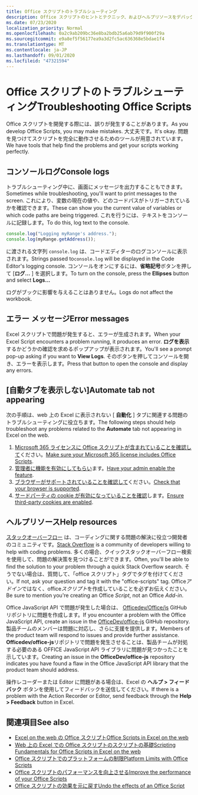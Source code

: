 ```yaml
---
title: Office スクリプトのトラブルシューティング
description: Office スクリプトのヒントとテクニック、およびヘルプリソースをデバッグします。
ms.date: 07/23/2020
localization_priority: Normal
ms.openlocfilehash: 0a2c9ab209bc36e8ba2bdb25a6ab79d9f900f29a
ms.sourcegitcommit: e9a8ef5f56177ea9a3d2fc5ac636368e5bdae1f4
ms.translationtype: MT
ms.contentlocale: ja-JP
ms.lasthandoff: 09/01/2020
ms.locfileid: "47321594"
---
```

# <a name="troubleshooting-office-scripts"></a><span data-ttu-id="51c20-103">Office スクリプトのトラブルシューティング</span><span class="sxs-lookup"><span data-stu-id="51c20-103">Troubleshooting Office Scripts</span></span>

<span data-ttu-id="51c20-104">Office スクリプトを開発する際には、誤りが発生することがあります。</span><span class="sxs-lookup"><span data-stu-id="51c20-104">As you develop Office Scripts, you may make mistakes.</span></span> <span data-ttu-id="51c20-105">大丈夫です。</span><span class="sxs-lookup"><span data-stu-id="51c20-105">It's okay.</span></span> <span data-ttu-id="51c20-106">問題を見つけてスクリプトを完全に動作させるためのツールが用意されています。</span><span class="sxs-lookup"><span data-stu-id="51c20-106">We have tools that help find the problems and get your scripts working perfectly.</span></span>

## <a name="console-logs"></a><span data-ttu-id="51c20-107">コンソールログ</span><span class="sxs-lookup"><span data-stu-id="51c20-107">Console logs</span></span>

<span data-ttu-id="51c20-108">トラブルシューティング中に、画面にメッセージを出力することもできます。</span><span class="sxs-lookup"><span data-stu-id="51c20-108">Sometimes while troubleshooting, you'll want to print messages to the screen.</span></span> <span data-ttu-id="51c20-109">これにより、変数の現在の値や、どのコードパスがトリガーされているかを確認できます。</span><span class="sxs-lookup"><span data-stu-id="51c20-109">These can show you the current value of variables or which code paths are being triggered.</span></span> <span data-ttu-id="51c20-110">これを行うには、テキストをコンソールに記録します。</span><span class="sxs-lookup"><span data-stu-id="51c20-110">To do this, log text to the console.</span></span>

```TypeScript
console.log("Logging myRange's address.");
console.log(myRange.getAddress());
```

<span data-ttu-id="51c20-111">に渡される文字列 `console.log` は、コードエディターのログコンソールに表示されます。</span><span class="sxs-lookup"><span data-stu-id="51c20-111">Strings passed to`console.log` will be displayed in the Code Editor's logging console.</span></span> <span data-ttu-id="51c20-112">コンソールをオンにするには、**省略記号**ボタンを押して [**ログ...** ] を選択します。</span><span class="sxs-lookup"><span data-stu-id="51c20-112">To turn on the console, press the **Ellipses** button and select **Logs...**</span></span>

<span data-ttu-id="51c20-113">ログがブックに影響を与えることはありません。</span><span class="sxs-lookup"><span data-stu-id="51c20-113">Logs do not affect the workbook.</span></span>

## <a name="error-messages"></a><span data-ttu-id="51c20-114">エラー メッセージ</span><span class="sxs-lookup"><span data-stu-id="51c20-114">Error messages</span></span>

<span data-ttu-id="51c20-115">Excel スクリプトで問題が発生すると、エラーが生成されます。</span><span class="sxs-lookup"><span data-stu-id="51c20-115">When your Excel Script encounters a problem running, it produces an error.</span></span> <span data-ttu-id="51c20-116">**ログを表示**するかどうかの確認を求めるポップアップが表示されます。</span><span class="sxs-lookup"><span data-stu-id="51c20-116">You'll see a prompt pop-up asking if you want to **View Logs**.</span></span> <span data-ttu-id="51c20-117">そのボタンを押してコンソールを開き、エラーを表示します。</span><span class="sxs-lookup"><span data-stu-id="51c20-117">Press that button to open the console and display any errors.</span></span>

## <a name="automate-tab-not-appearing"></a><span data-ttu-id="51c20-118">[自動タブを表示しない]</span><span class="sxs-lookup"><span data-stu-id="51c20-118">Automate tab not appearing</span></span>

<span data-ttu-id="51c20-119">次の手順は、web 上の Excel に表示されない [ **自動化** ] タブに関連する問題のトラブルシューティングに役立ちます。</span><span class="sxs-lookup"><span data-stu-id="51c20-119">The following steps should help troubleshoot any problems related to the **Automate** tab not appearing in Excel on the web.</span></span>

1. <span data-ttu-id="51c20-120">[Microsoft 365 ライセンスに Office スクリプトが含まれていることを確認して](../overview/excel.md#requirements)ください。</span><span class="sxs-lookup"><span data-stu-id="51c20-120">[Make sure your Microsoft 365 license includes Office Scripts](../overview/excel.md#requirements).</span></span>
1. <span data-ttu-id="51c20-121">[管理者に機能を有効にしてもらい](/microsoft-365/admin/manage/manage-office-scripts-settings)ます。</span><span class="sxs-lookup"><span data-stu-id="51c20-121">[Have your admin enable the feature](/microsoft-365/admin/manage/manage-office-scripts-settings).</span></span>
1. <span data-ttu-id="51c20-122">[ブラウザーがサポートされていることを確認して](platform-limits.md#browser-support)ください。</span><span class="sxs-lookup"><span data-stu-id="51c20-122">[Check that your browser is supported](platform-limits.md#browser-support).</span></span>
1. <span data-ttu-id="51c20-123">[サードパーティの cookie が有効になっていることを確認](platform-limits.md#third-party-cookies)します。</span><span class="sxs-lookup"><span data-stu-id="51c20-123">[Ensure third-party cookies are enabled](platform-limits.md#third-party-cookies).</span></span>

## <a name="help-resources"></a><span data-ttu-id="51c20-124">ヘルプリソース</span><span class="sxs-lookup"><span data-stu-id="51c20-124">Help resources</span></span>

<span data-ttu-id="51c20-125">[スタックオーバーフロー](https://stackoverflow.com/questions/tagged/office-scripts) は、コーディングに関する問題の解決に役立つ開発者のコミュニティです。</span><span class="sxs-lookup"><span data-stu-id="51c20-125">[Stack Overflow](https://stackoverflow.com/questions/tagged/office-scripts) is a community of developers willing to help with coding problems.</span></span> <span data-ttu-id="51c20-126">多くの場合、クイックスタックオーバーフロー検索を使用して、問題の解決策を見つけることができます。</span><span class="sxs-lookup"><span data-stu-id="51c20-126">Often, you'll be able to find the solution to your problem through a quick Stack Overflow search.</span></span> <span data-ttu-id="51c20-127">そうでない場合は、質問して、「office スクリプト」タグでタグを付けてください。</span><span class="sxs-lookup"><span data-stu-id="51c20-127">If not, ask your question and tag it with the "office-scripts" tag.</span></span> <span data-ttu-id="51c20-128">Office*アドイン*ではなく、office*スクリプト*を作成していることを必ずお伝えください。</span><span class="sxs-lookup"><span data-stu-id="51c20-128">Be sure to mention you're creating an Office *Script*, not an Office *Add-in*.</span></span>

<span data-ttu-id="51c20-129">Office JavaScript API で問題が発生した場合は、 [Officedev/Office/js](https://github.com/OfficeDev/office-js) GitHub リポジトリに問題を作成します。</span><span class="sxs-lookup"><span data-stu-id="51c20-129">If you encounter a problem with the Office JavaScript API, create an issue in the [OfficeDev/office-js](https://github.com/OfficeDev/office-js) GitHub repository.</span></span> <span data-ttu-id="51c20-130">製品チームのメンバーは問題に対応し、さらに支援を提供します。</span><span class="sxs-lookup"><span data-stu-id="51c20-130">Members of the product team will respond to issues and provide further assistance.</span></span> <span data-ttu-id="51c20-131">**Officedev/office-js**リポジトリで問題を発生させることは、製品チームが対処する必要のある OFFICE JavaScript API ライブラリに問題が見つかったことを示しています。</span><span class="sxs-lookup"><span data-stu-id="51c20-131">Creating an issue in the **OfficeDev/office-js** repository indicates you have found a flaw in the Office JavaScript API library that the product team should address.</span></span>

<span data-ttu-id="51c20-132">操作レコーダーまたは Editor に問題がある場合は、Excel の **ヘルプ > フィードバック** ボタンを使用してフィードバックを送信してください。</span><span class="sxs-lookup"><span data-stu-id="51c20-132">If there is a problem with the Action Recorder or Editor, send feedback through the **Help > Feedback** button in Excel.</span></span>

## <a name="see-also"></a><span data-ttu-id="51c20-133">関連項目</span><span class="sxs-lookup"><span data-stu-id="51c20-133">See also</span></span>

- [<span data-ttu-id="51c20-134">Excel on the web の Office スクリプト</span><span class="sxs-lookup"><span data-stu-id="51c20-134">Office Scripts in Excel on the web</span></span>](../overview/excel.md)
- [<span data-ttu-id="51c20-135">Web 上の Excel での Office スクリプトのスクリプトの基礎</span><span class="sxs-lookup"><span data-stu-id="51c20-135">Scripting Fundamentals for Office Scripts in Excel on the web</span></span>](../develop/scripting-fundamentals.md)
- [<span data-ttu-id="51c20-136">Office スクリプトでのプラットフォームの制限</span><span class="sxs-lookup"><span data-stu-id="51c20-136">Platform Limits with Office Scripts</span></span>](platform-limits.md)
- [<span data-ttu-id="51c20-137">Office スクリプトのパフォーマンスを向上させる</span><span class="sxs-lookup"><span data-stu-id="51c20-137">Improve the performance of your Office Scripts</span></span>](../develop/web-client-performance.md)
- [<span data-ttu-id="51c20-138">Office スクリプトの効果を元に戻す</span><span class="sxs-lookup"><span data-stu-id="51c20-138">Undo the effects of an Office Script</span></span>](undo.md)

